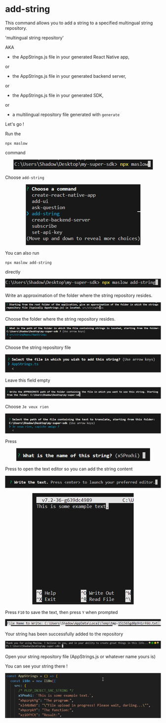 
# add-string

This command allows you to add a string to a specified multingual string repository.

'multingual string repository' 

AKA

- the AppStrings.js file in your generated React Native app, 

or 

- the AppStrings.js file in your generated backend server, 

or 

- the AppStrings.js file in your generated SDK, 

or 

- a multilingual repository file generated with ```generate```

Let's go !

Run the 

```
npx maslow
``` 

command

<p align="center">
  <img src="assets\e205960179d0aa9fbcd271e225653764.png" alt="">
</p>

Choose ```add-string```

<p align="center">
  <img src="assets\2548dff1d0690b041f9bbb47fdea4d4b.png" alt="">
</p>

You can also run 

```
npx maslow add-string
``` 

directly

<p align="center">
  <img src="assets\f3078ffca5da34e543cb2e1d730e0591.png" alt="">
</p>

Write an approximation of the folder where the string repository resides.

<p align="center">
  <img src="assets\08ff453b7f5c64f7f3906a2b369c17c1.png" alt="">
</p>

Choose the folder where the string repository resides.

<p align="center">
  <img src="assets\58ef24a332b94520f09d24dd4fb9d24d.png" alt="">
</p>

Choose the string repository file

<p align="center">
  <img src="assets\cdae4b2fe64f11e4f448c0b3e6ad37e8.png" alt="">
</p>

Leave this field empty

<p align="center">
  <img src="assets\81aaace7f089bd53bf36744f35ec267e.png" alt="">
</p>

Choose ```Je veux rien```

<p align="center">
  <img src="assets\2938d66427b6502d13080a717d1e5b35.png" alt="">
</p>

Press <Enter>

<p align="center">
  <img src="assets\3536e997d7613cf1e414b79d85d14f0d.png" alt="">
</p>

Press <Enter> to open the text editor so you can add the string content

<p align="center">
  <img src="assets\e49d0c8ed1bc4a0ec765a28a18ae2d5f.png" alt="">
</p>

<p align="center">
  <img src="assets\aa1a226c467aab78ce1bf53972748c88.png" alt="">
</p>

Press ```F10``` to save the text, then press ```Y``` when prompted

<p align="center">
  <img src="assets\f48286cc2f29e897e7c43a9c9209360e.png" alt="">
</p>

Your string  has been successfully added to the repository

<p align="center">
  <img src="assets\2ca751768a9a1b3e4d0b1945683b63a3.png" alt="">
</p>

Open your string repository file (AppStrings.js or whatever name yours is)

You can see your string there !

<p align="center">
  <img src="assets\7a53464b773e2a18e965db009f69d076.png" alt="">
</p>